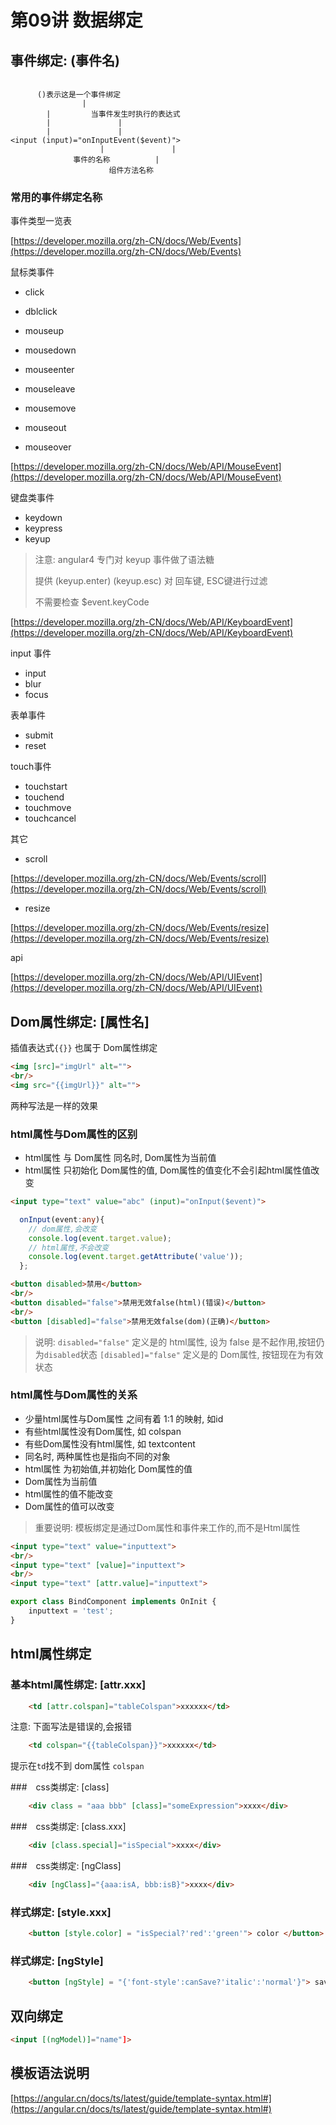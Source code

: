 # 第09讲 数据绑定

## 事件绑定: (事件名)

```
	
	  ()表示这是一个事件绑定
				|
        |         当事件发生时执行的表达式
        |               |
        |               |
<input (input)="onInputEvent($event)">
					|               |
			  事件的名称          |
                      组件方法名称

```

### 常用的事件绑定名称

事件类型一览表

[https://developer.mozilla.org/zh-CN/docs/Web/Events](https://developer.mozilla.org/zh-CN/docs/Web/Events)



鼠标类事件

- click
- dblclick
- mouseup
- mousedown
- mouseenter
- mouseleave

- mousemove
- mouseout
- mouseover

[https://developer.mozilla.org/zh-CN/docs/Web/API/MouseEvent](https://developer.mozilla.org/zh-CN/docs/Web/API/MouseEvent)

键盘类事件

- keydown
- keypress
- keyup

> 注意: angular4 专门对 keyup 事件做了语法糖
> 
> 提供 (keyup.enter) (keyup.esc) 对 回车键, ESC键进行过滤
> 
> 不需要检查  $event.keyCode

[https://developer.mozilla.org/zh-CN/docs/Web/API/KeyboardEvent](https://developer.mozilla.org/zh-CN/docs/Web/API/KeyboardEvent)

input 事件

- input
- blur
- focus

表单事件

- submit
- reset

touch事件

- touchstart
- touchend
- touchmove
- touchcancel

其它

- scroll

[https://developer.mozilla.org/zh-CN/docs/Web/Events/scroll](https://developer.mozilla.org/zh-CN/docs/Web/Events/scroll)

- resize

[https://developer.mozilla.org/zh-CN/docs/Web/Events/resize](https://developer.mozilla.org/zh-CN/docs/Web/Events/resize)

api

[https://developer.mozilla.org/zh-CN/docs/Web/API/UIEvent](https://developer.mozilla.org/zh-CN/docs/Web/API/UIEvent)

## Dom属性绑定: [属性名]

插值表达式`{{}}` 也属于 Dom属性绑定 

```html
<img [src]="imgUrl" alt="">
<br/>
<img src="{{imgUrl}}" alt="">
```

两种写法是一样的效果

### html属性与Dom属性的区别

- html属性 与 Dom属性 同名时, Dom属性为当前值
- html属性 只初始化 Dom属性的值, Dom属性的值变化不会引起html属性值改变

```html
<input type="text" value="abc" (input)="onInput($event)">
```

```ts
  onInput(event:any){
    // dom属性,会改变
    console.log(event.target.value);
    // html属性,不会改变
    console.log(event.target.getAttribute('value'));
  };
```

```html
<button disabled>禁用</button>
<br/>
<button disabled="false">禁用无效false(html)(错误)</button>
<br/>
<button [disabled]="false">禁用无效false(dom)(正确)</button>
```

> 说明:
> `disabled="false"` 定义是的 html属性, 设为 false 是不起作用,按钮仍为`disabled`状态
> `[disabled]="false"` 定义是的 Dom属性, 按钮现在为有效状态


### html属性与Dom属性的关系

- 少量html属性与Dom属性 之间有着 1:1 的映射, 如id
- 有些html属性没有Dom属性, 如 colspan
- 有些Dom属性没有html属性, 如 textcontent
- 同名时, 两种属性也是指向不同的对象
- html属性 为初始值,并初始化 Dom属性的值
- Dom属性为当前值
- html属性的值不能改变
- Dom属性的值可以改变

> 重要说明:
> 模板绑定是通过Dom属性和事件来工作的,而不是Html属性

```html
<input type="text" value="inputtext">
<br/>
<input type="text" [value]="inputtext">
<br/>
<input type="text" [attr.value]="inputtext">
```

```ts
export class BindComponent implements OnInit {
	inputtext = 'test';
}
```


## html属性绑定

### 基本html属性绑定: [attr.xxx]

```html
	<td [attr.colspan]="tableColspan">xxxxxx</td>
```

注意: 下面写法是错误的,会报错

```html
	<td colspan="{{tableColspan}}">xxxxxx</td>
```

提示在`td`找不到 dom属性 `colspan`



###　css类绑定: [class]

```html
	<div class = "aaa bbb" [class]="someExpression">xxxx</div>
```



###　css类绑定: [class.xxx]

```html
	<div [class.special]="isSpecial">xxxx</div>
```

###　css类绑定: [ngClass]

```html
	<div [ngClass]="{aaa:isA, bbb:isB}">xxxx</div>
```

### 样式绑定: [style.xxx]

```html
	<button [style.color] = "isSpecial?'red':'green'"> color </button>
```

### 样式绑定: [ngStyle]

```html
	<button [ngStyle] = "{'font-style':canSave?'italic':'normal'}"> save </button>
```

## 双向绑定

```html
<input [(ngModel)]="name"]>
```


## 模板语法说明


[https://angular.cn/docs/ts/latest/guide/template-syntax.html#](https://angular.cn/docs/ts/latest/guide/template-syntax.html#)